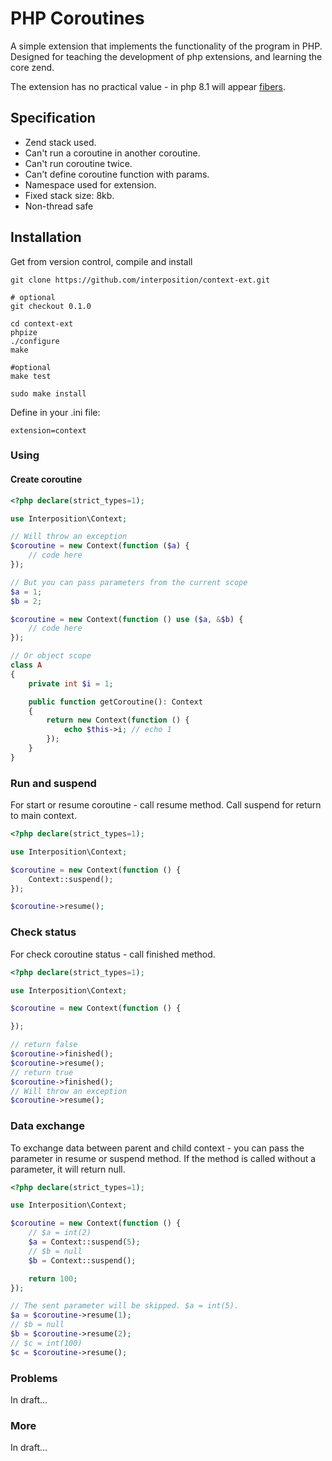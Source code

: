 # PHP Coroutines

A simple extension that implements the functionality of the program in PHP.
Designed for teaching the development of php extensions, and learning the core zend.

The extension has no practical value - in php 8.1 will appear [fibers](https://wiki.php.net/rfc/fibers).

## Specification

- Zend stack used.
- Can't run a coroutine in another coroutine.
- Can't run coroutine twice.
- Can't define coroutine function with params.
- Namespace used for extension.
- Fixed stack size: 8kb.
- Non-thread safe

## Installation

Get from version control, compile and install

```
git clone https://github.com/interposition/context-ext.git

# optional
git checkout 0.1.0

cd context-ext
phpize
./configure
make

#optional
make test

sudo make install
```
Define in your .ini file:

```
extension=context
```
### Using

#### Create coroutine
```php
<?php declare(strict_types=1);

use Interposition\Context;

// Will throw an exception
$coroutine = new Context(function ($a) {
    // code here
});

// But you can pass parameters from the current scope
$a = 1;
$b = 2;

$coroutine = new Context(function () use ($a, &$b) {
    // code here
});

// Or object scope
class A
{
    private int $i = 1;

    public function getCoroutine(): Context
    {
        return new Context(function () {
            echo $this->i; // echo 1
        });
    }
}
```

### Run and suspend

For start or resume coroutine - call resume method. Call suspend for return to main context.
```php
<?php declare(strict_types=1);

use Interposition\Context;

$coroutine = new Context(function () {
    Context::suspend();
});

$coroutine->resume();

```

### Check status

For check coroutine status - call finished method.

```php
<?php declare(strict_types=1);

use Interposition\Context;

$coroutine = new Context(function () {

});

// return false
$coroutine->finished();
$coroutine->resume();
// return true
$coroutine->finished();
// Will throw an exception
$coroutine->resume();

```

### Data exchange
To exchange data between parent and child context
\- you can pass the parameter in resume or suspend method.
If the method is called without a parameter, it will return null.

```php
<?php declare(strict_types=1);

use Interposition\Context;

$coroutine = new Context(function () {
    // $a = int(2)
    $a = Context::suspend(5);
    // $b = null
    $b = Context::suspend();

    return 100;
});

// The sent parameter will be skipped. $a = int(5).
$a = $coroutine->resume(1);
// $b = null
$b = $coroutine->resume(2);
// $c = int(100)
$c = $coroutine->resume();
```

### Problems
In draft...
### More
In draft...
